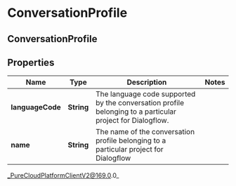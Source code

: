 # ConversationProfile

## ConversationProfile

## Properties

|Name | Type | Description | Notes|
|------------ | ------------- | ------------- | -------------|
| **languageCode** | **String** | The language code supported by the conversation profile belonging to a particular project for Dialogflow. | |
| **name** | **String** | The name of the conversation profile belonging to a particular project for Dialogflow | |



_PureCloudPlatformClientV2@169.0.0_
